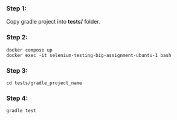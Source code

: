 ### Step 1:
Copy gradle project into **tests/** folder.

### Step 2:
``` 
docker compose up
docker exec -it selenium-testing-big-assignment-ubuntu-1 bash
```
### Step 3:
```cd tests/gradle_project_name```

### Step 4:
```gradle test```
